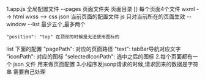 1.app.js   全局配置文件
    --pages  页面文件夹  页面目录  []
    每个页面4个文件
        wxml  -->  html
        wxss  -->  css
        json  当前页面的配置文件
        js    只对当前所在的页面生效
    --window
    --list  最少五个,最多两个

    "position": "top" 在顶部的时候是无法使用图标的
list 下面的配置
    "pagePath": 对应的页面路径
    "text":     tabBar导航对应文字
    "iconPath": 对应的图标
    "selectedIconPath": 选中之后的图标
2.每个页面都有一个 json 文件  用来做页面配置
3.小程序发jsonp请求的时候,请求回来的数据是字符串 需要自己处理